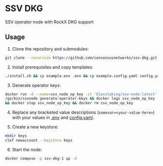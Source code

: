# SSV DKG

SSV operator node with RockX DKG support

## Usage

1. Clone the repository and submodules:

```bash
git clone --recursive https://github.com/consensusnetworks/ssv-dkg.git
```

2. Install prerequisites and copy templates:

```bash
./install.sh && cp example.env .env && cp example.config.yaml config.yaml
```

3. Generate operator keys:

```bash
docker run -d --name=ssv_node_op_key -it 'bloxstaking/ssv-node:latest' \
/go/bin/ssvnode generate-operator-keys && docker logs ssv_node_op_key --follow \
&& docker stop ssv_node_op_key && docker rm ssv_node_op_key
```

4. Replace any bracketed value descriptions (`somevar=<your-value-here>`) with your values in [.env](.env) and [config.yaml](config.yaml).

5. Create a new keystore:

```bash
mkdir keys
clef newaccount --keystore keys
```

6. Start the node:

```bash
docker compose -p ssv-dkg-1 up -d
```
